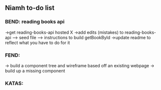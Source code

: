 ## Niamh to-do list

### BEND: reading books api

->get reading-books-api hosted X
->add edits (mistakes) to reading-books-api
  --> seed file
  --> instructions to build getBookById
->update readme to reflect what you have to do for it



### FEND:
-> build a component tree and wireframe based off an existing webpage
-> build up a missing component

### KATAS: 